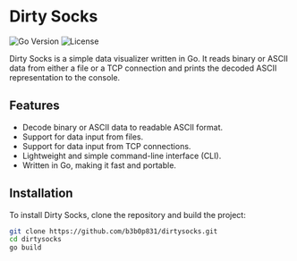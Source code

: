# Dirty Socks

![Go Version](https://img.shields.io/github/go-mod/go-version/b3b0p831/dirtysocks)
![License](https://img.shields.io/github/license/b3b0p831/dirtysocks)

Dirty Socks is a simple data visualizer written in Go. It reads binary or ASCII data from either a file or a TCP connection and prints the decoded ASCII representation to the console.

## Features

- Decode binary or ASCII data to readable ASCII format.
- Support for data input from files.
- Support for data input from TCP connections.
- Lightweight and simple command-line interface (CLI).
- Written in Go, making it fast and portable.

## Installation

To install Dirty Socks, clone the repository and build the project:

```bash
git clone https://github.com/b3b0p831/dirtysocks.git
cd dirtysocks
go build
